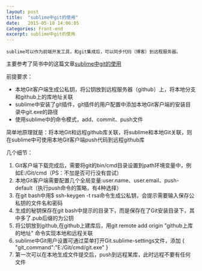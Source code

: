 ```yaml
---
layout: post
title:  "sublime中git的使用"
date:   2015-05-18 14:06:05
categories: Front-end
excerpt: sublime中git的使用
---
```

	sublime可以作为前端开发工具，和git集成后，可以同步代码（博客）到远程服务器。
主要参考了简书中的这篇文章[sublime中git的使用](http://www.jianshu.com/p/c3fabbeebbeb)

前提要求：

   * 本地Git客户端生成公私钥，将公钥放到远程服务器（github）上，将本地分支和github上的库地址关联
   * sublime中安装了git插件，git插件的用户配置中添加本地Git客户端的安装目录中git.exe的路径
   * 使用sublime中的命令模式，add、commit、push文件

简单地原理就是：将本地Git和远程github库关联，将sublime和本地Git关联，则在sublime中可使用本地Git客户端push代码到远程github库

几个细节：
   1. Git客户端下载完成后，需要将git的bin/cmd目录设置到path环境变量中，例如E:/Git/cmd（PS：不加是否可行没有尝试）
   2. 本地Git客户端需要配置几个全局变量:user.name、user.email、push-default（执行push命令的策略，有4种选择）
   3. 在git bash中用$ ssh-keygen -t rsa命令生成公私钥，会提示需要输入保存公私钥的文件名和密码
   4. 生成的秘钥保存在git bash中提示的目录下，而是保存在了Git安装目录下，其中多了.pub后缀的为公钥
   5. 将公钥放到github,在github上建库后，用git remote add origin "github上库的地址" 命令实现本地和远程关联
   6. sublime中Git用户设置可通过菜单打开Git.sublime-settings文件，添加
   		{
	       "git_command":"E:/Git/cmd/git.exe"
        }
   7. 第一次可以在本地生成文件提交后，push到远程某库，此时远程不要有任何文件
